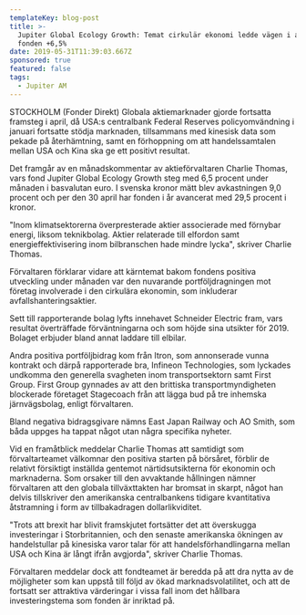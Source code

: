 ```yaml
---
templateKey: blog-post
title: >-
  Jupiter Global Ecology Growth: Temat cirkulär ekonomi ledde vägen i april,
  fonden +6,5%
date: 2019-05-31T11:39:03.667Z
sponsored: true
featured: false
tags:
  - Jupiter AM
---
```

STOCKHOLM (Fonder Direkt) Globala aktiemarknader gjorde fortsatta framsteg i april, då USA:s centralbank Federal Reserves policyomvändning i januari fortsatte stödja marknaden, tillsammans med kinesisk data som pekade på återhämtning, samt en förhoppning om att handelssamtalen mellan USA och Kina ska ge ett positivt resultat.



Det framgår av en månadskommentar av aktieförvaltaren Charlie Thomas, vars fond Jupiter Global Ecology Growth steg med 6,5 procent under månaden i basvalutan euro. I svenska kronor mätt blev avkastningen 9,0 procent och per den 30 april har fonden i år avancerat med 29,5 procent i kronor.



"Inom klimatsektorerna överpresterade aktier associerade med förnybar energi, liksom teknikbolag. Aktier relaterade till elfordon samt energieffektivisering inom bilbranschen hade mindre lycka", skriver Charlie Thomas.



Förvaltaren förklarar vidare att kärntemat bakom fondens positiva utveckling under månaden var den nuvarande portföljdragningen mot företag involverade i den cirkulära ekonomin, som inkluderar avfallshanteringsaktier.



Sett till rapporterande bolag lyfts innehavet Schneider Electric fram, vars resultat överträffade förväntningarna och som höjde sina utsikter för 2019. Bolaget erbjuder bland annat laddare till elbilar.



Andra positiva portföljbidrag kom från Itron, som annonserade vunna kontrakt och därpå rapporterade bra, Infineon Technologies, som lyckades undkomma den generella svagheten inom transportsektorn samt First Group. First Group gynnades av att den brittiska transportmyndigheten blockerade företaget Stagecoach från att lägga bud på tre inhemska järnvägsbolag, enligt förvaltaren.



Bland negativa bidragsgivare nämns East Japan Railway och AO Smith, som båda uppges ha tappat något utan några specifika nyheter.



Vid en framåtblick meddelar Charlie Thomas att samtidigt som förvaltarteamet välkomnar den positiva starten på börsåret, förblir de relativt försiktigt inställda gentemot närtidsutsikterna för ekonomin och marknaderna. Som orsaker till den avvaktande hållningen nämner förvaltaren att den globala tillväxttakten har bromsat in skarpt, något han delvis tillskriver den amerikanska centralbankens tidigare kvantitativa åtstramning i form av tillbakadragen dollarlikviditet.



"Trots att brexit har blivit framskjutet fortsätter det att överskugga investeringar i Storbritannien, och den senaste amerikanska ökningen av handelstullar på kinesiska varor talar för att handelsförhandlingarna mellan USA och Kina är långt ifrån avgjorda", skriver Charlie Thomas.



Förvaltaren meddelar dock att fondteamet är beredda på att dra nytta av de möjligheter som kan uppstå till följd av ökad marknadsvolatilitet, och att de fortsatt ser attraktiva värderingar i vissa fall inom det hållbara investeringstema som fonden är inriktad på.
